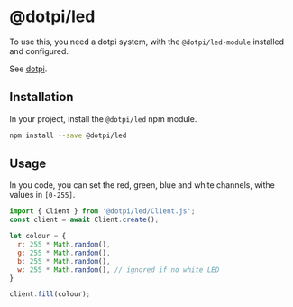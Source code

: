 # @dotpi/led

To use this, you need a dotpi system, with the `@dotpi/led-module` installed and configured.

See [dotpi](https://ircam-ismm.github.io/dotpi/).

## Installation

In your project, install the `@dotpi/led` npm module.

```sh
npm install --save @dotpi/led
```

## Usage

In you code, you can set the red, green, blue and white channels, withe values in `[0-255]`.

```javascript
import { Client } from '@dotpi/led/Client.js';
const client = await Client.create();

let colour = {
  r: 255 * Math.random(),
  g: 255 * Math.random(),
  b: 255 * Math.random(),
  w: 255 * Math.random(), // ignored if no white LED
}

client.fill(colour);
```
